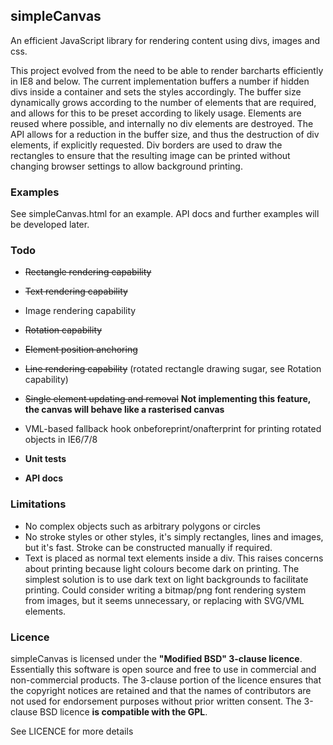 ## simpleCanvas

An efficient JavaScript library for rendering content using divs, images and css.

This project evolved from the need to be able to render barcharts efficiently in IE8 and below. The current implementation buffers a number if hidden divs inside a container and sets the styles accordingly. The buffer size dynamically grows according to the number of elements that are required, and allows for this to be preset according to likely usage. Elements are reused where possible, and internally no div elements are destroyed. The API allows for a reduction in the buffer size, and thus the destruction of div elements, if explicitly requested. Div borders are used to draw the rectangles to ensure that the resulting image can be printed without changing browser settings to allow background printing.

### Examples

See simpleCanvas.html for an example. API docs and further examples will be developed later.

### Todo

  - ~~Rectangle rendering capability~~
  - ~~Text rendering capability~~
  - Image rendering capability
  - ~~Rotation capability~~
  - ~~Element position anchoring~~
  - ~~Line rendering capability~~ (rotated rectangle drawing sugar, see Rotation capability)
  - ~~Single element updating and removal~~ **Not implementing this feature, the canvas will behave like a rasterised canvas**
  - VML-based fallback hook onbeforeprint/onafterprint for printing rotated objects in IE6/7/8

  - **Unit tests**
  - **API docs**

### Limitations
  - No complex objects such as arbitrary polygons or circles
  - No stroke styles or other styles, it's simply rectangles, lines and images, but it's fast. Stroke can be constructed manually if required.
  - Text is placed as normal text elements inside a div. This raises concerns about printing because light colours become dark on printing. The simplest solution is to use dark text on light backgrounds to facilitate printing. Could consider writing a bitmap/png font rendering system from images, but it seems unnecessary, or replacing with SVG/VML elements.

### Licence

simpleCanvas is licensed under the **"Modified BSD" 3-clause licence**. Essentially this software is open source and
free to use in commercial and non-commercial products. The 3-clause portion of the licence ensures that the
copyright notices are retained and that the names of contributors are not used for endorsement purposes
without prior written consent. The 3-clause BSD licence **is compatible with the GPL**.

See LICENCE for more details